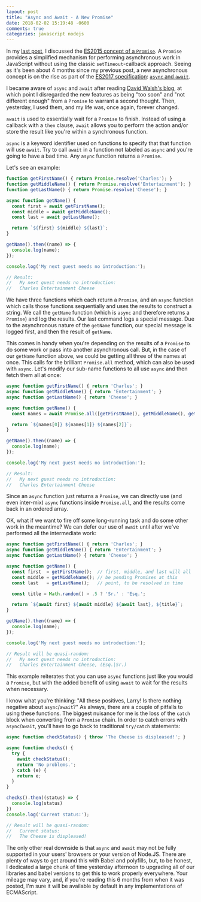 ```yaml
---
layout: post
title: "Async and Await - A New Promise"
date: 2018-02-02 15:19:48 -0600
comments: true
categories: javascript nodejs
---
```


In my [last post](/blog/2017/09/14/promise-youll-call-back/), I discussed the [ES2015 concept of a `Promise`](https://developer.mozilla.org/en-US/docs/Web/JavaScript/Reference/Global_Objects/Promise). A `Promise` provides a simplified mechanism for performing asynchronous work in JavaScript without using the classic `setTimeout`-callback approach. Seeing as it's been about 4 months since my previous post, a new asynchronous concept is on the rise as part of the [ES2017 specification](https://tc39.github.io/ecma262/2017/#sec-async-function-definitions): [`async` and `await`](https://developer.mozilla.org/en-US/docs/Web/JavaScript/Reference/Statements/async_function).

I became aware of `async` and `await` after reading [David Walsh's blog](https://davidwalsh.name/async-await), at which point I disregarded the new features as being "too soon" and "not different enough" from a `Promise` to warrant a second thought. Then, yesterday, I used them, and my life was, once again, forever changed.

`await` is used to essentially wait for a `Promise` to finish. Instead of using a callback with a `then` clause, `await` allows you to perform the action and/or store the result like you're within a synchronous function.

`async` is a keyword identifier used on functions to specify that that function will use `await`. Try to call `await` in a function not labeled as `async` and you're going to have a bad time. Any `async` function returns a `Promise`.

Let's see an example:

``` javascript
function getFirstName() { return Promise.resolve('Charles'); }
function getMiddleName() { return Promise.resolve('Entertainment'); }
function getLastName() { return Promise.resolve('Cheese'); }

async function getName() {
  const first = await getFirstName();
  const middle = await getMiddleName();
  const last = await getLastName();

  return `${first} ${middle} ${last}`;
}

getName().then((name) => {
  console.log(name);
});

console.log('My next guest needs no introduction:');

// Result:
//   My next guest needs no introduction:
//   Charles Entertainment Cheese
```

We have three functions which each return a `Promise`, and an `async` function which calls those functions sequentially and uses the results to construct a string. We call the `getName` function (which is `async` and therefore returns a `Promise`) and log the results. Our last command logs a special message. Due to the asynchronous nature of the `getName` function, our special message is logged first, and then the result of `getName`.

This comes in handy when you're depending on the results of a `Promise` to do some work or pass into another asynchronous call. But, in the case of our `getName` function above, we could be getting all three of the names at once. This calls for the brilliant `Promise.all` method, which can also be used with `async`. Let's modify our sub-name functions to all use `async` and then fetch them all at once:

``` javascript
async function getFirstName() { return 'Charles'; }
async function getMiddleName() { return 'Entertainment'; }
async function getLastName() { return 'Cheese'; }

async function getName() {
  const names = await Promise.all([getFirstName(), getMiddleName(), getLastName()]);

  return `${names[0]} ${names[1]} ${names[2]}`;
}

getName().then((name) => {
  console.log(name);
});

console.log('My next guest needs no introduction:');

// Result:
//   My next guest needs no introduction:
//   Charles Entertainment Cheese
```

Since an `async` function just returns a `Promise`, we can directly use (and even inter-mix) `async` functions inside `Promise.all`, and the results come back in an ordered array.

OK, what if we want to fire off some long-running task and do some other work in the meantime? We can defer our use of `await` until after we've performed all the intermediate work:

``` javascript
async function getFirstName() { return 'Charles'; }
async function getMiddleName() { return 'Entertainment'; }
async function getLastName() { return 'Cheese'; }

async function getName() {
  const first  = getFirstName();  // first, middle, and last will all
  const middle = getMiddleName(); // be pending Promises at this
  const last   = getLastName();   // point, to be resolved in time

  const title = Math.random() > .5 ? 'Sr.' : 'Esq.';

  return `${await first} ${await middle} ${await last}, ${title}`;
}

getName().then((name) => {
  console.log(name);
});

console.log('My next guest needs no introduction:');

// Result will be quasi-random:
//   My next guest needs no introduction:
//   Charles Entertainment Cheese, (Esq.|Sr.)
```

This example reiterates that you can use `async` functions just like you would a `Promise`, but with the added benefit of using `await` to wait for the results when necessary.

I know what you're thinking: "All these positives, Larry! Is there nothing negative about `async`/`await`?" As always, there are a couple of pitfalls to using these functions. The biggest nuisance for me is the loss of the `catch` block when converting from a `Promise` chain. In order to catch errors with `async`/`await`, you'll have to go back to traditional `try/catch` statements:

``` javascript
async function checkStatus() { throw 'The Cheese is displeased!'; }

async function checks() {
  try {
    await checkStatus();
    return 'No problems.';
  } catch (e) {
    return e;
  }
}

checks().then((status) => {
  console.log(status)
})
console.log('Current status:');

// Result will be quasi-random:
//   Current status:
//   The Cheese is displeased!
```

The only other real downside is that `async` and `await` may not be fully supported in your users' browsers or your version of Node.JS. There are plenty of ways to get around this with Babel and polyfills, but, to be honest, I dedicated a large chunk of time yesterday afternoon to upgrading all of our libraries and babel versions to get this to work properly everywhere. Your mileage may vary, and, if you're reading this 6 months from when it was posted, I'm sure it will be available by default in any implementations of ECMAScript.
